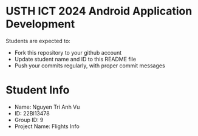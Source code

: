 USTH ICT 2024 Android Application Development
=====================================================

Students are expected to:

* Fork this repository to your github account
* Update student name and ID to this README file
* Push your commits regularly, with proper commit messages

Student Info
=======================

* Name: Nguyen Tri Anh Vu
* ID: 22BI13478
* Group ID: 9
* Project Name: Flights Info 
